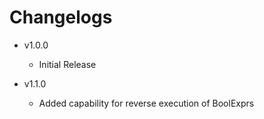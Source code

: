# Changelogs

- v1.0.0
  - Initial Release

- v1.1.0
  - Added capability for reverse execution of BoolExprs
